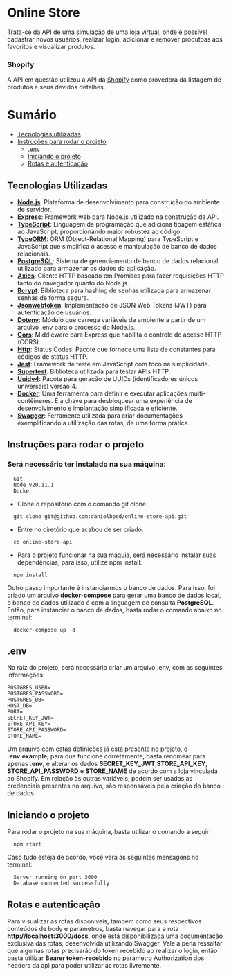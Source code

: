 # Online Store

Trata-se da API de uma simulação de uma loja virtual, onde é possível cadastrar novos usuários, realizar login, adicionar e remover produtoas aos favoritos e visualizar produtos.

### Shopify

A API em questão utilizou a API da [Shopify](https://shopify.dev/docs) como provedora da listagem de produtos e seus devidos detalhes.

# Sumário
- [Tecnologias utilizadas](#tecnologias)
- [Instruções para rodar o projeto](#instrucoes)
  - [.env](#env)
  - [Iniciando o projeto](#start)
  - [Rotas e autenticação](#rotas)

## Tecnologias Utilizadas <a name="tecnologias"></a>
- **[Node.js](https://nodejs.org/en/)**: Plataforma de desenvolvimento para construção do ambiente de servidor.
- **[Express](https://expressjs.com/pt-br/)**: Framework web para Node.js utilizado na construção da API.
- **[TypeScript](https://www.typescriptlang.org/)**: Linguagem de programação que adiciona tipagem estática ao JavaScript, proporcionando maior robustez ao código.
- **[TypeORM](https://typeorm.io/)**: ORM (Object-Relational Mapping) para TypeScript e JavaScript que simplifica o acesso e manipulação de banco de dados relacionais.
- **[PostgreSQL](https://www.postgresql.org/)**: Sistema de gerenciamento de banco de dados relacional utilizado para armazenar os dados da aplicação.
- **[Axios](https://axios-http.com/)**: Cliente HTTP baseado em Promises para fazer requisições HTTP tanto do navegador quanto do Node.js.
- **[Bcrypt](https://www.npmjs.com/package/bcrypt)**: Biblioteca para hashing de senhas utilizada para armazenar senhas de forma segura.
- **[Jsonwebtoken](https://www.npmjs.com/package/jsonwebtoken)**: Implementação de JSON Web Tokens (JWT) para autenticação de usuários.
- **[Dotenv](https://www.npmjs.com/package/dotenv)**: Módulo que carrega variáveis de ambiente a partir de um arquivo .env para o processo do Node.js.
- **[Cors](https://developer.mozilla.org/pt-BR/docs/Web/HTTP/CORS)**: Middleware para Express que habilita o controle de acesso HTTP (CORS).
- **[Http](https://www.npmjs.com/package/http-status-codes)**: Status Codes: Pacote que fornece uma lista de constantes para códigos de status HTTP.
- **[Jest](https://jestjs.io/pt-BR/)**: Framework de teste em JavaScript com foco na simplicidade.
- **[Supertest](https://www.npmjs.com/package/supertest)**: Biblioteca utilizada para testar APIs HTTP.
- **[Uuidv4](https://www.npmjs.com/package/uuidv4)**: Pacote para geração de UUIDs (identificadores únicos universais) versão 4.
- **[Docker](https://docs.docker.com/compose/)**: Uma ferramenta para definir e executar aplicações multi-contêineres. É a chave para desbloquear uma experiência de desenvolvimento e implantação simplificada e eficiente.
- **[Swagger](https://swagger.io/)**: Ferramente utilizada para criar documentações exemplificando a utilização das rotas, de uma forma prática.

## Instruções para rodar o projeto <a name="instrucoes"></a>

### Será necessário ter instalado na sua máquina:

```
  Git
  Node v20.11.1
  Docker
```

- Clone o repositório com o comando git clone:

```
  git clone git@github.com:danielbped/online-store-api.git
```

- Entre no diretório que acabou de ser criado:

```
  cd online-store-api
```
- Para o projeto funcionar na sua máquia, será necessário instalar suas dependências, para isso, utilize npm install:
```
  npm install
```

Outro passo importante é instanciarmos o banco de dados. Para isso, foi criado um arquivo **docker-compose** para gerar uma banco de dados local, o banco de dados utilizado é com a linguagem de consulta **PostgreSQL**. Então, para instanciar o banco de dados, basta rodar o comando abaixo no terminal:

```
  docker-compose up -d
```

## .env <a name="env"></a>
Na raiz do projeto, será necessário criar um arquivo .env, com as seguintes informações:

```
POSTGRES_USER=
POSTGRES_PASSWORD=
POSTGRES_DB=
HOST_DB=
PORT=
SECRET_KEY_JWT=
STORE_API_KEY=
STORE_API_PASSWORD=
STORE_NAME=

```

Um arquivo com estas definições já está presente no projeto, o **.env.example**, para que funcione corretamente, basta renomear para apenas **.env**, e alterar os dados **SECRET_KEY_JWT**,**STORE_API_KEY**, **STORE_API_PASSWORD** e **STORE_NAME** de acordo com a loja vinculada ao Shopify. Em relação às outras variáveis, podem ser usadas as credenciais presentes no arquivo, são responsáveis pela criação do banco de dados.

## Iniciando o projeto <a name="start"></a>

Para rodar o projeto na sua máquina, basta utilizar o comando a seguir:

```
  npm start
```

Caso tudo esteja de acordo, você verá as seguintes mensagens no terminal:

```
  Server running on port 3000
  Database connected successfully
```

## Rotas e autenticação <a name="rotas"></a>

Para visualizar as rotas disponíveis, também como seus respectivos conteúdos de body e parametros, basta navegar para a rota **http://localhost:3000/docs**, onde está disponibilizada uma documentação exclusiva das rotas, desenvolvida utilizando Swagger. Vale a pena ressaltar que algumas rotas precisarão do token recebido ao realizar o login, então basta utilizar **Bearer token-recebido** no parametro Authorization dos headers da api para poder utilizar as rotas livremente.
